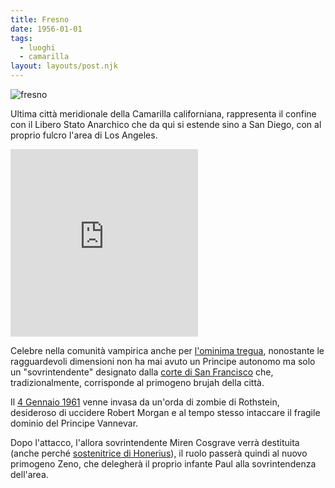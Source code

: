 ```yaml
---
title: Fresno
date: 1956-01-01
tags:
  - luoghi
  - camarilla
layout: layouts/post.njk
---
```


![fresno](https://gvwire.com/wp-content/uploads/2018/05/fresno-sign-750x400.jpg)

Ultima città meridionale della Camarilla californiana, rappresenta il confine con il Libero Stato Anarchico che da qui si estende sino a San Diego, con al proprio fulcro l'area di Los Angeles.

<iframe src="https://www.google.com/maps/embed?pb=!1m18!1m12!1m3!1d204503.5518249936!2d-119.9346476493537!3d36.78572630068231!2m3!1f0!2f0!3f0!3m2!1i1024!2i768!4f13.1!3m3!1m2!1s0x80945de1549e4e9d%3A0x7b12406449a3b811!2sFresno%2C+California%2C+Stati+Uniti!5e0!3m2!1sit!2sit!4v1545842696401" width="300" height="300" frameborder="0" style="border:0" allowfullscreen></iframe>

Celebre nella comunità vampirica anche per [l'ominima tregua](/database/tregua-di-fresno), nonostante le ragguardevoli dimensioni non ha mai avuto un Principe autonomo ma solo un "sovrintendente" designato dalla [corte di San Francisco](/database/corte-di-san-francisco) che, tradizionalmente, corrisponde al primogeno brujah della città.

Il [4 Gennaio 1961](/diario/1961-01-04/) venne invasa da un'orda di zombie di Rothstein, desideroso di uccidere Robert Morgan e al tempo stesso intaccare il fragile dominio del Principe Vannevar.

Dopo l'attacco, l'allora sovrintendente Miren Cosgrave verrà destituita (anche perché [sostenitrice di Honerius](/diario/1961-01-21/)), il ruolo passerà quindi al nuovo primogeno Zeno, che delegherà il proprio infante Paul alla sovrintendenza dell'area.
